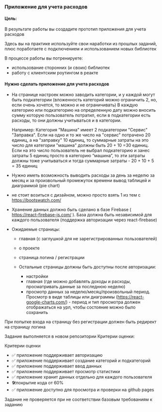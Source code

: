 ### Приложение для учета расходов

#### Цель:

В результате работы вы создадите прототип приложения для учета расходов

Здесь вы на практике используйте свои наработки из прошлых заданий, плюс поработаете с подключением и использованием новых библиотек

В процессе работы вы потренируете:

- использование сторонних (и своих) библиотек
- работу с клиентским роутингом в реакте

#### Нужно сделать приложение для учета расходов

- На странице настроек можно заводить категории, и у каждой могут быть подкатегории (вложенность категорий можно ограничить 2, но, если очень хочется, то можно и не ограничивать) В каждую категорию или подкатегорию на определенную дату можно вносить сумму которую пользователь потратил, если в подкатегории есть расходы, то они должны учитываться и в категории.

  Например: Категория "Машина" имеет 2 подкатегории "Сервис" "Заправка". Если на одно и то же число на "сервис" потрачено 20 единиц, а на "заправку" 10 единиц, то суммарные затраты на это число для категории "машина" должны быть 20 + 10 =30 единиц. Если на это число пользователь не выбрал подкатегорию и занес затраты 5 единиц просто в категорию “машина”, то эти затраты должны тоже учитываться и тогда суммарные затраты - 20 + 10 + 5 = 35 единиц

- Нужно иметь возможность выводить расходы за день за неделю за месяц и за произвольный промежуток времени вывод таблицей и диаграммой (pie chart)
- не стоит возиться с дизайном, можно просто взять 1 из тем с https://bootswatch.com/

- Хранение данных должно быть сделано в базе Firebase ( https://react-firebase-js.com/ ). База должна быть независимой для каждого пользователя (поддержка авторизации через react-firebase)

- Ожидаемые страницы:

  - главная (с заглушкой для не зарегистрированных пользователей)
  - о проекте
  - страница логина / регистрации
  - Остальные страницы должны быть доступны после авторизации:

    - настройки
    - главная (где можно добавлять доходы и расходы, просматривать данные за последнюю неделю)
    - просмотр данных за неделю/месяц/произвольный период. Просмотр в виде таблицы или диаграммы (https://react-google-charts.com/) - период и тип просмотра должен отображаться на урл, чтобы состояние можно было сохранить

При попытке входа на страницу без регистрации должен быть редирект на страницу логина

Задание выполняется в новом репозитории
Критерии оценки:

Критерии оценки

- ✅ приложение поддерживает авторизацию
- ✅ приложение поддерживает создание категорий и подкатегорий
- ✅ приложение поддерживает ввод данных
- ✅ приложение поддерживает просмотр статистики
- ✅ приложение хранит данных отдельно для каждого пользователя
- 🛠покрытие кода от 60%
- ✅ приложение доступно для просмотра и проверки на github pages

Задание не проверяется при не соответствии базовым требованиям к заданию
